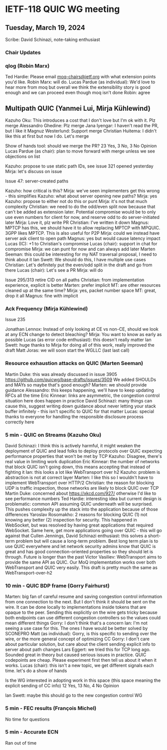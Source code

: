 # IETF-118 QUIC WG meeting


## Tuesday, March 19, 2024

Scribe: David Schinazi, note-taking enthusiast

### Chair Updates

### qlog (Robin Marx)

Ted Hardie: Please email moq-chairs@ietf.org with what extension points you'd like.
Robin Marx: will do.
Lucas Pardue (as individual): We'd love to hear more from moq but overall we think the extensibility story is good enough and we can proceed even though moq isn't done
Robin: agree

## Multipath QUIC (Yanmei Lui, Mirja Kühlewind)

Kazuho Oku: This introduces a cost that I don't love but I'm ok with it. Plz merge
Alessandro Ghedine: Plz merge
Jana Iyengar: I haven't read the PR, but I like it
Magnuz Westerlund: Support merge
Christian Huitema: I didn't like this at first but now I do. Let's merge

Show of hands tool: should we merge the PR?
23 Yes, 3 No, 3 No Opinion
Lucas Pardue (as chair): plan to move forward with merge unless we see objections on list

Kazuho: propose to use static path IDs, see issue 321 opened yesterday
Mirja: let's discuss on issue

Issue 47: server-created paths

Kazuho: how critical is this?
Mirja: we've seen implementers get this wrong - this simplifies
Kazuho: what about server opening new paths?
Mirja: yes
Kazuho: propose to either not do this or punt
Mirja: it's not that much complexity
Christian: we need to do the odd/even split now because that can't be added as extension later. Potential compromise would be to only use even numbers for client for now, and reserve odd to do server-initiated later
Mirja: Love it, plz write PR
Christian: I've written it down
Magnus: MPTCP has this, we should have it to allow replacing MPTCP with MPQUIC. 3GPP likes MPTCP. This is also useful for P2P
Mirja: could we instead have server ask client to open path
Magnus: yes but would cause latency impact
Lucas (IC): +1 to Christian's compromise
Lucas (chair): support in chat for compromise
Mirja: we can punt for now and can always add later
Marten Seeman: this could be interesting for my NAT traversal proposal, I need to think about it
Ian Swett: We should do this, I have multiple use cases
Christian: Let's definitely put the even/odd split in the draft and go from there
Lucas (chair): Let's see a PR
Mirja: will do

Issue 295/313 retire CID on all paths
Christian: from implementation experience, explicit is better
Marten: prefer implicit
MT: are other resources cleaned up at the same time?
Mirja: yes, packet number space
MT: great, drop it all
Magnus: fine with implicit


### Ack Frequency (Mirja Kühlewind)

Issue 235

Jonathan Lennox: Instead of only looking at CE vs non-CE, should we look at any ECN change to detect bleaching?
Mirja: You want to know as early as possible
Lucas (as error code enthusiast): this doesn't really matter
Ian Swett: huge thanks to Mirja for doing all of this work, really improved the draft
Matt Joras: we will soon start the WGLLC (last last call)

### Resource exhaustion attacks on QUIC (Marten Seeman)

Martin Duke: this was already discussed in issue 3905
https://github.com/quicwg/base-drafts/issues/3509
We added SHOULDs and MAYs so maybe that's good enough?
Marten: we should provide guidance
Alessandro: this keeps happening, we'll have to keep updating RFCs all the time
Eric Kinnear: links are asymmetric, the congestion control situation here does happen in practice
David Schinazi: many things can cause this, suggest writing down guidance about never letting your stack buffer infinitely - this isn't specific to QUIC for that matter
Lucas: special thanks to everyone for handling the responsible disclosure process correctly here

### 5 min - QUIC on Streams (Kazuho Oku)

David Schinazi: I think this is actively harmful, it might weaken the deployment of QUIC and lead folks to deploy protocols over QUIC expecting performance properties that won't be met by TCP
Kazuho: Disagree, there's real value in limiting work duplication
Eric Kinnear: the number of networks that block QUIC isn't going down, this means accepting that instead of fighting it
Ian: this looks a lot like WebTransport over h2
Kazuho: problem is abstraction is not at correct layer
Marten: I like this so I wouldn't have to implement WebTransport over HTTP/2
Christian: the reason for blocking UDP is traffic inspection, those networks are likely to block QUIC over TCP
Martin Duke: concerned about https://xkcd.com/927/ otherwise I'd like to see performance numbers
Ted Hardie: interesting idea but current design is problematic: common API assuming QUIC underneath will be surprised. This pushes complexity up the stack into the application because of those differences
Yaroslav Rosomakho: 2 reasons for blocking QUIC (1) not knowing any better (2) inspection for security. This happened in WebSocket, but was resolved by having great applications that required WebSocket. Same here, get more applications going over QUIC - this will go against that
Cullen Jennings, David Schinazi enthusiast: this solves a short-term problem but will cause a long-term problem. Best long term plan is to use QUIC everywhere and let network security admins know that QUIC is great and has good connection-oriented properties so they should let is through. Future is longer than the past
Victor Vasiliev: WebTransport aims to provide the same API as QUIC. Our MoQ implementation works over both WebTransport and QUIC very easily. This draft is pretty much the same as WebTransport-over-h2

### 10 min - QUIC BDP frame (Gorry Fairhurst)

Marten: big fan of careful resume and saving congestion control information from one connection to the next. But I don't think it should be sent on the wire. It can be done locally to implementations inside tokens that are opaque to the peer. Sending this explicitly on the wire gets tricky because both endpoints can use different congestion controllers so the values could mean different things
Gorry: I don't think that's a concern
Ian: I'm not seeing a use case for this. The ones I have would be better solved by SCONEPRO
Matt (as individual): Gorry, is this specific to sending over the wire, or the more general concept of optimizing CC
Gorry: I don't care about particular solution, but care about the client sending explicit info to server about path changes
Lars Eggert: we tried this for TCP long ago. Sounded great in theory but caused serious issues in practice. QUIC codepoints are cheap. Please experiment first then tell us about it when it works.
Lucas (chair): this isn't a new topic, we get different signals each time. let's do a show of hands

Is the WG interested in adopting work in this space (this space meaning the explicit sending of CC info)
12 Yes, 13 No, 4 No Opinion

Ian Swett: maybe this should go to the new congestion control WG

### 5 min - FEC results (François Michel)

No time for questions

### 5 min - Accurate ECN

Ran out of time


